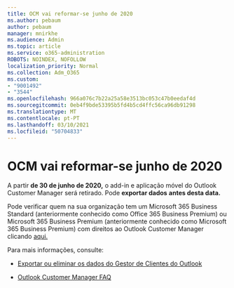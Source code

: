 ```yaml
---
title: OCM vai reformar-se junho de 2020
ms.author: pebaum
author: pebaum
manager: mnirkhe
ms.audience: Admin
ms.topic: article
ms.service: o365-administration
ROBOTS: NOINDEX, NOFOLLOW
localization_priority: Normal
ms.collection: Adm_O365
ms.custom:
- "9001492"
- "3544"
ms.openlocfilehash: 966a076c7b22a25a58e3513bc053c47b0eedaf4d
ms.sourcegitcommit: 0eb4f9bde53395b5fd4b5cd4ffc56ca96db91298
ms.translationtype: MT
ms.contentlocale: pt-PT
ms.lasthandoff: 03/10/2021
ms.locfileid: "50704833"
---
```

# <a name="ocm-to-be-retired-june-2020"></a>OCM vai reformar-se junho de 2020


A partir **de 30 de junho de 2020,** o add-in e aplicação móvel do Outlook Customer Manager será retirado. Pode **exportar dados** **antes desta data.**  

Pode verificar quem na sua organização tem um Microsoft 365 Business Standard (anteriormente conhecido como Office 365 Business Premium) ou Microsoft 365 Business Premium (anteriormente conhecido como Microsoft 365 Business Premium) com direitos ao Outlook Customer Manager clicando [aqui.](https://admin.microsoft.com/AdminPortal/Home?ref=/users)

Para mais informações, consulte:

- [Exportar ou eliminar os dados do Gestor de Clientes do Outlook](https://support.office.com/article/1a421cb4-e8de-4b44-bfb8-710b92820439)

- [Outlook Customer Manager FAQ](https://techcommunity.microsoft.com/t5/outlook-customer-manager/faq-frequently-asked-questions-about-outlook-customer-manager/m-p/29680)
